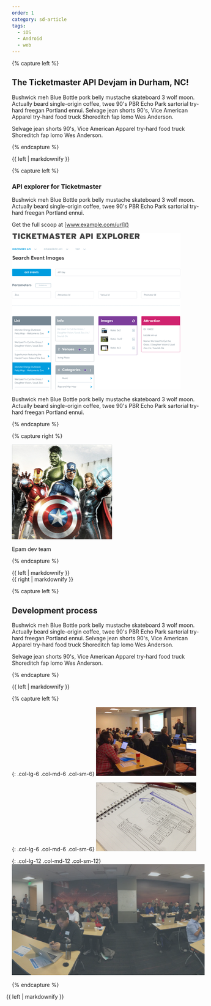 ```yaml
---
order: 1
category: sd-article
tags:
  - iOS
  - Android
  - web
---
```

 
{% capture left %}

## The Ticketmaster API Devjam in Durham, NC!

Bushwick meh Blue Bottle pork belly mustache skateboard 3 wolf moon.
Actually beard single-origin coffee, twee 90's PBR Echo Park sartorial
try-hard freegan Portland ennui. Selvage jean shorts 90's, Vice American
Apparel try-hard food truck Shoreditch fap lomo Wes Anderson.

Selvage jean shorts 90's, Vice American Apparel
try-hard food truck Shoreditch fap lomo Wes Anderson.

{% endcapture %}
<div class="col-lg-8 col-md-8 col-sm-8">{{ left | markdownify }}</div>

{% capture left %}
### API explorer for Ticketmaster

Bushwick meh Blue Bottle pork belly mustache skateboard 3 wolf moon.
Actually beard single-origin coffee, twee 90's PBR Echo Park
sartorial try-hard freegan Portland ennui.

Get the full scoop at [www.example.com/url]()

![Bitmap](/assets/img/partners/startups-development/bitmap.png)

Bushwick meh Blue Bottle pork belly mustache skateboard 3 wolf moon.
Actually beard single-origin coffee, twee 90's PBR Echo Park sartorial
try-hard freegan Portland ennui.

{% endcapture %}

{% capture right %}

![Rectangle](/assets/img/partners/startups-development/rectangle-62.png)

Epam dev team

{% endcapture %}

<div class="col-lg-8 col-md-8 col-sm-8">{{ left | markdownify }}</div>
<div class="col-lg-4 col-md-4 col-sm-4">{{ right | markdownify }}</div>

{% capture left %}

## Development process

Bushwick meh Blue Bottle pork belly mustache skateboard 3 wolf moon. 
Actually beard single-origin coffee, twee 90's PBR Echo Park sartorial 
try-hard freegan Portland ennui. Selvage jean shorts 90's, Vice American 
Apparel try-hard food truck Shoreditch fap lomo Wes Anderson.

Selvage jean shorts 90's, Vice American Apparel try-hard 
food truck Shoreditch fap lomo Wes Anderson.

{% endcapture %}
<div class="col-lg-8 col-md-8 col-sm-8">{{ left | markdownify }}</div>


{% capture left %}

{: .col-lg-6 .col-md-6 .col-sm-6}
![](/assets/img/partners/startups-development/rectangle-333.png)

{: .col-lg-6 .col-md-6 .col-sm-6}
![](/assets/img/partners/startups-development/rectangle-444.png)

{: .col-lg-12 .col-md-12 .col-sm-12}
![](/assets/img/partners/startups-development/rectangle-175.png)

{% endcapture %}
<div class="col-lg-8 col-md-8 col-sm-8" style="margin-left:-15px; margin-right:-15px;">{{ left | markdownify }}</div>




